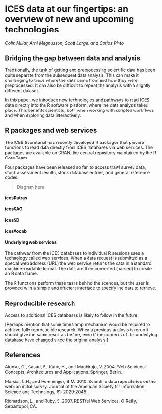 # ICES data at our fingertips: an overview of new and upcoming technologies

*Colin Millar, Arni Magnusson, Scott Large, and Carlos Pinto*

## Bridging the gap between data and analysis

Traditionally, the task of getting and preprocessing scientific data has been
quite separate from the subsequent data analysis. This can make it challenging
to trace where the data came from and how they were preprocessed. It can also be
difficult to repeat the analysis with a slightly different dataset.

In this paper, we introduce new technologies and pathways to read ICES data
directly into the R software platform, where the data analysis takes place. This
benefits scientists, both when working with scripted workflows and when
exploring data interactively.

## R packages and web services

The ICES Secretariat has recently developed R packages that provide functions to
read data directly from ICES databases via web services. The packages are
available on CRAN, the central repository maintained by the R Core Team.

Four packages have been released so far, to access trawl survey data, stock
assessment results, stock database entries, and general reference codes.

> Diagram here

#### icesDatras

#### icesSAG

#### icesSD

#### icesVocab

#### Underlying web services

The pathway from the ICES databases to individual R sessions uses a technology
called web services. When a data request is submitted as a special web address
(URL) the web service returns the data in a standard machine-readable format.
The data are then converted (parsed) to create an R data frame.

The R functions perform these tasks behind the scences, but the user is provided
with a simple and efficient interface to specify the data to retrieve.

## Reproducible research

Access to additional ICES databases is likely to follow in the future.

[Perhaps mention that some timestamp mechanism would be required to achieve
fully reproducible research. When a previous analysis is rerun it should give
the same result as before, even if the contents of the underlying database have
changed since the original analysis.]

## References

Alonso, G., Casati, F., Kuno, H., and Machiraju, V. 2004. Web Services:
Concepts, Architectures and Applications. Springer, Berlin.

Marcial, L.H., and Hemminger, B.M. 2010. Scientific data repositories on the
web: an initial survey. Journal of the American Society for Information Science
and Technology, 61: 2029-2048.

Richardson, L., and Ruby, S. 2007. RESTful Web Services. O'Reilly, Sebastopol,
CA.
